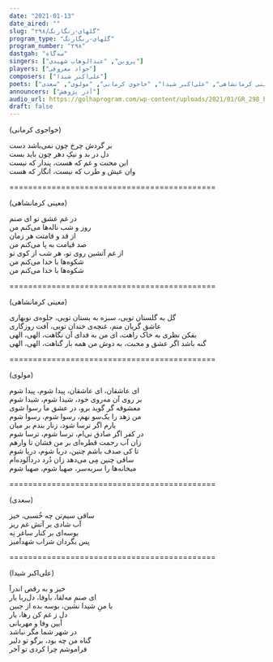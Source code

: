 ```yaml
---
date: "2021-01-13"
date_aired: ""
slug: "گلهای-رنگارنگ/۲۹۸"
program_type: "گلهای-رنگارنگ"
program_number: "۲۹۸"
dastgah: "سه‌گاه"
singers: ["پروین", "عبدالوهاب شهیدی"]
players: ["جواد معروفی"]
composers: ["علی‌اکبر شیدا"]
poets: ["معینی کرمانشاهی", "علی‌اکبر شیدا", "خاجوی کرمانی", "مولوی", "سعدی"]
announcers: ["آذر پژوهش"]
audio_url: https://golhaprogram.com/wp-content/uploads/2021/01/GR_298_Parvin_Shahidi.mp3
draft: false
---
```


(خواجوی کرمانی)  

بر گردش چرخ چون نمی‌باشد دست  
دل در بد و نیکِ دهر چون باید بست  
این محنت و غم که هست، پندار که نیست  
وان عیش و طرب که نیست، انگار که هست  

============================================  

(معینی کرمانشاهی)  

در غم عشق تو ای صنم  
روز و شب ناله‌ها می‌کنم من  
از قد و قامتت هر زمان  
صد قیامت به پا می‌کنم من  
از غم آتشین روی تو، هر شب از کوی تو  
شکوه‌ها با خدا می‌کنم من  
شکوه‌ها با خدا می‌کنم من  

============================================  

(معینی کرمانشاهی)  

گل به گلستان تویی، سبزه به بستان تویی، جلوه‌ی نوبهاری  
عاشق گریان منم، غنچه‌ی خندان تویی، آفت روزگاری  
بفکن نظری به خاک راهت، ای من به فدای آن نگاهت، الهی، الهی  
گنه باشد اگر عشق و محبت، به دوش من همه بار گناهت، الهی، الهی  

============================================  

(مولوی)  

ای عاشقان، ای عاشقان، پیدا شوم، پیدا شوم  
بر روی آن مه‌روی خود، شیدا شوم، شیدا شوم  
معشوقه گر گوید برو، در عشق ما رسوا شوی  
من زهد را یک‌سو نهم، رسوا شوم، رسوا شوم  
یارم اگر ترسا شود، زنار بندم بر میان  
در کفر اگر صادق نی‌ام، ترسا شوم، ترسا شوم  
زان آب رحمت قطره‌ای بر من فشان تا وارهم  
تا کی صدف باشم چنین، دریا شوم، دریا شوم  
ساقی چنین مِی می‌دهد زان دُرد دردآلوده‌ام  
میخانه‌ها را سربه‌سر، صهبا شوم، صهبا شوم  

============================================  

(سعدی)  

ساقی سیم‌تن چه خُسبی، خیز  
آب شادی بر آتش غم ریز  
بوسه‌ای بر کنار ساغر نِه  
پس بگردان شراب شهدآمیز  

============================================  

(علی‌اکبر شیدا)  

خیز و به رقص اندرآ  
ای صنمِ مه‌لقا، باوفا، دل‌ربا یار  
با منِ شیدا نشین، بوسه بده از جبین  
دل ز غم کن رها، یار  
آیین وفا و مهربانی  
در شهر شما مگر نباشد  
گناه من چه بود، برگو تو دلبر  
فراموشم چرا کردی تو آخر  
